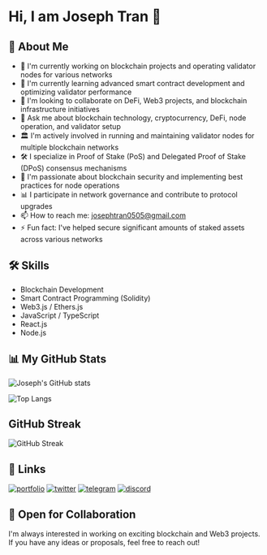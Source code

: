 # Hi, I am Joseph Tran 👋
## 🚀 About Me
- 🔭 I'm currently working on blockchain projects and operating validator nodes for various networks
- 🌱 I'm currently learning advanced smart contract development and optimizing validator performance
- 👯 I'm looking to collaborate on DeFi, Web3 projects, and blockchain infrastructure initiatives
- 💬 Ask me about blockchain technology, cryptocurrency, DeFi, node operation, and validator setup
- 🏛️ I'm actively involved in running and maintaining validator nodes for multiple blockchain networks
- 🛠️ I specialize in Proof of Stake (PoS) and Delegated Proof of Stake (DPoS) consensus mechanisms
- 🔐 I'm passionate about blockchain security and implementing best practices for node operations
- 📊 I participate in network governance and contribute to protocol upgrades
- 📫 How to reach me: josephtran0505@gmail.com
- ⚡ Fun fact: I've helped secure significant amounts of staked assets across various networks

## 🛠 Skills
- Blockchain Development
- Smart Contract Programming (Solidity)
- Web3.js / Ethers.js
- JavaScript / TypeScript
- React.js
- Node.js

## 📊 My GitHub Stats

![Joseph's GitHub stats](https://github-readme-stats.vercel.app/api?username=Josephtran102&show_icons=true&theme=holi)

![Top Langs](https://github-readme-stats.vercel.app/api/top-langs/?username=Josephtran102&layout=compact&theme=catppuccin_mocha)
## GitHub Streak

![GitHub Streak](https://github-readme-streak-stats.herokuapp.com/?user=Josephtran102&theme=gotham)

## 🔗 Links
[![portfolio](https://img.shields.io/badge/my_portfolio-000?style=for-the-badge&logo=ko-fi&logoColor=white)](https://josephtran.xyz/)
[![twitter](https://img.shields.io/badge/twitter-1DA1F2?style=for-the-badge&logo=twitter&logoColor=white)](https://x.com/josephtran102)
[![telegram](https://img.shields.io/badge/telegram-2CA5E0?style=for-the-badge&logo=telegram&logoColor=white)](https://t.me/josephtran)
[![discord](https://img.shields.io/badge/discord-7289DA?style=for-the-badge&logo=discord&logoColor=white)](https://discordapp.com/users/597430737440079883)

## 🤝 Open for Collaboration
I'm always interested in working on exciting blockchain and Web3 projects. If you have any ideas or proposals, feel free to reach out!
